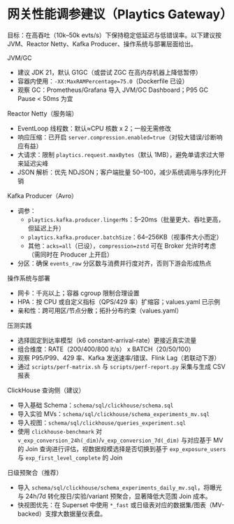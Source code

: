 # 网关性能调参建议（Playtics Gateway）

目标：在高吞吐（10k–50k evts/s）下保持稳定低延迟与低错误率。以下建议按 JVM、Reactor Netty、Kafka Producer、操作系统与部署层面给出。

JVM/GC
- 建议 JDK 21，默认 G1GC（或尝试 ZGC 在高内存机器上降低暂停）
- 容器内使用：`-XX:MaxRAMPercentage=75.0`（Dockerfile 已设）
- 观察 GC：Prometheus/Grafana 导入 JVM/GC Dashboard；P95 GC Pause < 50ms 为宜

Reactor Netty（服务端）
- EventLoop 线程数：默认≈CPU 核数 x 2；一般无需修改
- 响应压缩：已开启 `server.compression.enabled=true`（对较大错误/诊断响应有益）
- 大请求：限制 `playtics.request.maxBytes`（默认 1MB），避免单请求过大带来延迟尖峰
- JSON 解析：优先 NDJSON；客户端批量 50–100，减少系统调用与序列化开销

Kafka Producer（Avro）
- 调参：
  - `playtics.kafka.producer.lingerMs`：5–20ms（批量更大、吞吐更高，但延迟上升）
  - `playtics.kafka.producer.batchSize`：64–256KB（视事件大小而定）
  - 其他：`acks=all`（已设），`compression=zstd` 可在 Broker 允许时考虑（需同时在 Producer 上开启）
- 分区：确保 `events_raw` 分区数与消费并行度对齐，否则下游会形成热点

操作系统与部署
- 网卡：千兆以上；容器 cgroup 限制合理设置
- HPA：按 CPU 或自定义指标（QPS/429 率）扩缩容；values.yaml 已示例
- 亲和性：跨可用区/节点分散；拓扑分布约束（values.yaml）

压测实践
- 选择固定到达率模型（k6 constant-arrival-rate）更接近真实流量
- 组合维度：RATE（200/400/800 it/s） x BATCH（20/50/100）
- 观察 P95/P99、429 率、Kafka 发送速率/错误、Flink Lag（若联动下游）
- 通过 `scripts/perf-matrix.sh` 与 `scripts/perf-report.py` 采集与生成 CSV 报表

ClickHouse 查询侧（建议）
- 导入基础 Schema：`schema/sql/clickhouse/schema.sql`
- 导入实验 MVs：`schema/sql/clickhouse/schema_experiments_mv.sql`
- 导入视图：`schema/sql/clickhouse/queries_experiment.sql`
- 使用 `clickhouse-benchmark` 对 `v_exp_conversion_24h(_dim)`/`v_exp_conversion_7d(_dim)` 与对应基于 MV 的 Join 查询进行评估，视数据规模选择是否切换到基于 `exp_exposure_users` 与 `exp_first_level_complete` 的 Join

日级预聚合（推荐）
- 导入 `schema/sql/clickhouse/schema_experiments_daily_mv.sql`，将曝光与 24h/7d 转化按日/实验/variant 预聚合，显著降低大范围 Join 成本。
- 快视图优先：在 Superset 中使用 `*_fast` 或日级表对应的数据集/图表（MV-backed）支撑大数据量仪表盘。
